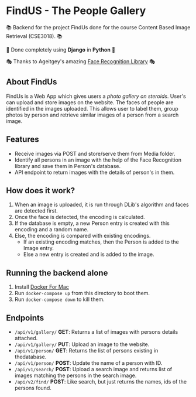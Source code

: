 # FindUS - The People Gallery

📚 Backend for the project FindUs done for the course Content Based Image Retrieval (CSE3018). 📚

🐍 Done completely using **Django** in **Python** 🐍

🎭 Thanks to Ageitgey's amazing [Face Recognition Library](https://github.com/ageitgey/face_recognition) 🎭

## About FindUs

FindUs is a Web App which gives users a *photo gallery on steroids*. User's can upload and store images on the website. The faces of people are identified in the images uploaded. This allows user to label them, group photos by person and retrieve similar images of a person from a search image.

## Features

- Receive images via POST and store/serve them from Media folder.
- Identify all persons in an image with the help of the Face Recognition library and save them in Person's database.
- API endpoint to return images with the details of person's in them.

## How does it work? 

1. When an image is uploaded, it is run through DLib's algorithm and faces are detected first.
2. Once the face is detected, the encoding is calculated. 
3. If the database is empty, a new Person entry is created with this encoding and a random name.
4. Else, the encoding is compared with existing encodings. 
   - If an existing encoding matches, then the Person is added to the Image entry.
   -  Else a new entry is created and is added to the image.

## Running the backend alone
1. Install [Docker For Mac](https://docs.docker.com/docker-for-mac/install/)
2. Run `docker-compose up` from this directory to boot them.
3. Run `docker-compose down` to kill them.

## Endpoints
- `/api/v1/gallery/` **GET**: Returns a list of images with persons details attached.
- `/api/v1/gallery/` **PUT**: Upload an image to the website.
- `/api/v1/person/` **GET**: Returns the list of persons existing in thedatabase.
- `/api/v1/person/` **POST**: Update the name of a person with ID.
- `/api/v1/search/` **POST**: Upload a search image and returns list of images matching the persons in the search image.
- `/api/v2/find/` **POST**: Like search, but just returns the names, ids of the persons found.